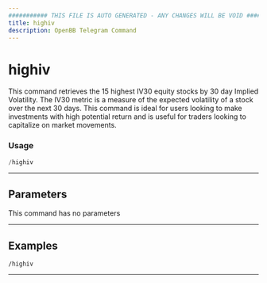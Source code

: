 ```yaml
---
########### THIS FILE IS AUTO GENERATED - ANY CHANGES WILL BE VOID ###########
title: highiv
description: OpenBB Telegram Command
---
```


# highiv

This command retrieves the 15 highest IV30 equity stocks by 30 day Implied Volatility. The IV30 metric is a measure of the expected volatility of a stock over the next 30 days. This command is ideal for users looking to make investments with high potential return and is useful for traders looking to capitalize on market movements.

### Usage

```python wordwrap
/highiv
```

---

## Parameters

This command has no parameters



---

## Examples

```
/highiv
```
---
